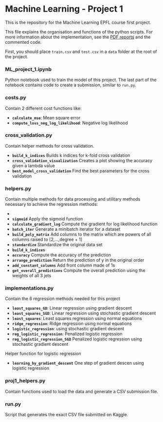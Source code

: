 # Machine Learning - Project 1

This is the repository for the Machine Learning EPFL course first project.

This file explains the organisation and functions of the python scripts. For more information about the implementation, see the [PDF reports](https://github.com/rakachan/Machinus-Learningus/tree/master/Rapport) and the commented code.

First, you should place `train.csv` and `test.csv` in a `data` folder at the root of the project.

### ML_project_1.ipynb

Python notebook used to train the model of this project. The last part of the notebook contains code to create a submission, similar to `run.py`.

### costs.py

Contain 2 different cost functions like:
- **`calculate_mse`**: Mean square error
- **`compute_loss_neg_log_likelihood`**: Negative log likelihood

### cross_validation.py

Contain helper methods for cross validation.
- **`build_k_indices`** Builds k indices for k-fold cross validation
- **`cross_validation_visualization`** Creates a plot showing the accuracy given a lambda value
- **`best_model_cross_validation`** Find the best parameters for the cross validation

### helpers.py
Contain multiple methods for data processing and utilitary methods necessary to achieve the regression methods:
- ​
- **`sigmoid`** Apply the sigmoid function
- **`calculate_gradient_log`** Compute the gradient for log likelihood function
- **`batch_iter`** Generate a minibatch iterator for a dataset
- **`build_poly_matrix`** Add columns to the matrix which are powers of all columns raised to [2,…,degree + 1]
- **`standardize`** Standardize the original data set
- **`build_k_indices`** 
- **`accuracy`** Compute the accuracy of the prediction
- **`arrange_prediction`** Return the prediction of y in the original order 
- **`add_constant_columns`** Add front column made of 1s
- **`get_overall_predictions`** Compute the overall prediction using the weights of all 3 jets

### implementations.py
Contain the 6 regression methods needed for this project
- **`least_squares_GD`**: Linear regression using gradient descent
- **`least_squares_SGD`**: Linear regression using stochastic gradient descent
- **`least_squares`**: Least squares regression using normal equations
- **`ridge_regression`**: Ridge regression using normal equations
- **`logistic_regression`**: using stochastic gradient descent
- **`reg_logistic_regression`**: Penalized logistic regression
- **`reg_logistic_regression_SGD`** Penalized logistic regression using stochastic gradient descent

Helper function for logistic regression

* **`learning_by_gradient_descent`** One step of gradient descen using logistic regression

### proj1_helpers.py

Contain functions used to load the data and generate a CSV submission file.

### run.py
Script that generates the exact CSV file submitted on Kaggle.
